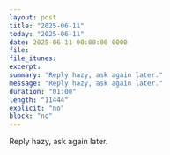 ```yaml
---
layout: post
title: "2025-06-11"
today: "2025-06-11"
date: 2025-06-11 00:00:00 0000
file:
file_itunes:
excerpt:
summary: "Reply hazy, ask again later."
message: "Reply hazy, ask again later."
duration: "01:00"
length: "11444"
explicit: "no"
block: "no"
---
```

Reply hazy, ask again later.

